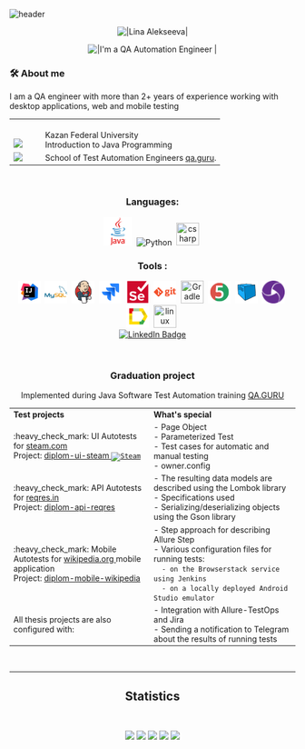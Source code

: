 ![header](https://capsule-render.vercel.app/api?type=waving&color=gradient&customColorList=24&height=200&section=header&text=Hi%20there!&fontAlignY=35&fontSize=60&desc=Wellcome%20to%20my%20GitHub&descAlignY=60&descSize=50&animation=twinkling&fontColor=E9E9E9F3&descAlign=60&fontAlign=25)
<p align="center">
  <img title="|Lina Alekseeva|" src="https://readme-typing-svg.herokuapp.com?color=8B5DDF&font=Knewave&size=35&center=true&vCenter=true&lines=Lina+Alekseeva;">
</p>
<p align="center">
  <img title="|I'm a QA Automation Engineer |" src="https://readme-typing-svg.herokuapp.com?color=8B5DDF&font=Knewave&size=35&center=true&vCenter=true&lines=QA+Automation+Engineer;">
</p>


 ### :hammer_and_wrench: About me 
I am a QA engineer with more than 2+ years of experience working with desktop applications, web and mobile testing
  
<div id="header" align="center">  
  <table width="100%" border='0'>
   <tr> 
  <tr><td width="15%" valign="bottom"><img src="https://kpfu.ru/docs/F81942084654/img656916153.jpg"> </td><td valign="middle"></br> Kazan Federal University </br> Introduction to Java Programming </td>
 <tr><td width="15%" valign="bottom"><img src="https://fs-thb03.getcourse.ru/fileservice/file/thumbnail/h/10ade88bd24e1860e80490b7c4c98561.png/s/600x/a/159627/sc/101"></td><td valign="middle"> School of Test Automation Engineers  <a target="_blank" href="https://qa.guru">qa.guru</a>.</td></tr>
   </tr>
  </table>
    </br>
    
  ###  Languages: 
  <div>
   <img src="https://github.com/devicons/devicon/blob/master/icons/java/java-original-wordmark.svg" title="Java" alt="Java" width="50" height="50"/>&nbsp;
   <img src="https://pic.rutubelist.ru/user/5c/34/5c34ee4a7766551ce8014dd6734c8dbe.jpg" title="Python" alt="Python" width="40" height="40"/>&nbsp;
   <img src="https://cdn.jsdelivr.net/gh/devicons/devicon/icons/csharp/csharp-original.svg" title="csharp" **alt="csharp" width="40" height="40"/>&nbsp;
   </div>
  
  ###  Tools :

 <div>
  <img src="https://github.com/ElenaSkorobodilova/ElenaSkorobodilova/blob/main/icons/Intelij_IDEA.png" title="IDEA" **alt="IDEA" width="40" height="40"/>&nbsp; 
  <img src="https://github.com/devicons/devicon/blob/master/icons/mysql/mysql-original-wordmark.svg" title="MySQL"  alt="MySQL" width="40" height="40"/>&nbsp;
  <img src="https://github.com/devicons/devicon/blob/master/icons/jenkins/jenkins-original.svg" title="Jenkins" **alt="Jenkins" width="40" height="40"/>&nbsp;
  <img src="https://github.com/devicons/devicon/blob/master/icons/jira/jira-original.svg" title="Jira" **alt="Jira" width="40" height="40"/>&nbsp;
  <img src="https://github.com/devicons/devicon/blob/master/icons/selenium/selenium-original.svg" title="Selenium" **alt="Selenium" width="40" height="40"/>&nbsp;
  <img src="https://github.com/devicons/devicon/blob/master/icons/git/git-plain-wordmark.svg" title="Git" **alt="Git" width="40" height="40"/>&nbsp;
  <img src="https://cdn.jsdelivr.net/gh/devicons/devicon/icons/gradle/gradle-plain.svg" title="Gradle" **alt="Gradle" width="40" height="40"/>&nbsp; 
  <img src="https://github.com/ElenaSkorobodilova/ElenaSkorobodilova/blob/main/icons/JUnit5.png" title="JUnit5" **alt="JUnit5" width="40" height="40"/>&nbsp;  
  <img src="https://github.com/ElenaSkorobodilova/ElenaSkorobodilova/blob/main/icons/Selenoid.png" title="Selenoid" **alt="Selenoid" width="40" height="40"/>&nbsp; 
  <img src="https://github.com/ElenaSkorobodilova/ElenaSkorobodilova/blob/main/icons/appium.png" title="Appium" **alt="Appium" width="40" height="40"/>&nbsp;
  <img src="https://github.com/ElenaSkorobodilova/ElenaSkorobodilova/blob/main/icons/Allure_Report.png" title="Allure" **alt="Allure" width="40" height="40"/>&nbsp;
  <img src="https://cdn.jsdelivr.net/gh/devicons/devicon/icons/linux/linux-original.svg" title="linux" **alt="linux" width="40" height="40"/>&nbsp;
  
  
  </div>


<div id="header" align="center">
  <a href="https://www.linkedin.com/in/lina-alekseeva-184867240">
    <img src="https://img.shields.io/badge/LinkedIn-blue?style=for-the-badge&logo=linkedin&logoColor=white" alt="LinkedIn Badge" width="150"/>
  </a>


 
<p align="center">
 <img src="https://komarev.com/ghpvc/?username=your-github-LinaAlekseeva&style=flat-square&color=blue" alt=""/>
 
### Graduation project

Implemented during Java Software Test Automation training <a target="_blank" href="https://qa.guru">QA.GURU</a>

<table width="100%" border='0'>
   <tr> 
    <td valign="middle"><strong> Test projects </strong></td><td valign="middle"><strong> What's special </strong></td></tr>
    <td valign="middle">  :heavy_check_mark: UI  Autotests for <a target="_blank" href="https://store.steampowered.com" >steam.com </a></br> Project: <a target="_blank" href="https://github.com/LinaAlekseeva/steam-diplom-ui">diplom-ui-steam <a href="https://store.steampowered.com/"><code><img width="5%" title="Steam" src="https://upload.wikimedia.org/wikipedia/commons/8/83/Steam_icon_logo.svg"></code></a>  </a></td><td valign="middle">- Page Object </br>- Parameterized Test </br>- Test cases for automatic and manual testing </br> - owner.config </td></tr>
    <tr> <td valign="middle"> :heavy_check_mark: API Autotests for <a target="_blank" href="https://reqres.in/" > reqres.in </a></br> Project: <a target="_blank" href="https://github.com/LinaAlekseeva/rest-api-reqres">diplom-api-reqres</a></td><td valign="middle">- The resulting data models are described using the Lombok library </br>- Specifications used </br> - Serializing/deserializing objects using the Gson library </td></tr>
    <tr> <td valign="middle">:heavy_check_mark: Mobile Autotests for <a target="_blank" href="https://ru.wikipedia.org/" > wikipedia.org </a> mobile application</br> Project: <a target="_blank" href="https://github.com/LinaAlekseeva/wikipedia">diplom-mobile-wikipedia </a></td><td valign="middle"> - Step approach for describing Allure Step </br> - Various configuration files for running tests:</br> <code>  - on the Browserstack service using Jenkins </code></br><code>  - on a locally deployed Android Studio emulator </code></td></tr>
    <tr> <td valign="middle"> All thesis projects are also configured with: </td><td valign="middle"> - Integration with Allure-TestOps and Jira </br> - Sending a notification to Telegram about the results of running tests </td></tr>
   </tr>
  </table>
  </br>

  ---
   <h2>Statistics</h2>
<br>
</p>

![](https://github-profile-summary-cards.vercel.app/api/cards/profile-details?username=LinaAlekseeva&theme=radical)
![](https://github-profile-summary-cards.vercel.app/api/cards/most-commit-language?username=LinaAlekseeva&theme=radical)
![](https://github-profile-summary-cards.vercel.app/api/cards/repos-per-language?username=LinaAlekseeva&theme=radical)
![](https://github-profile-summary-cards.vercel.app/api/cards/stats?username=LinaAlekseeva&theme=radical)
![](https://github-profile-summary-cards.vercel.app/api/cards/productive-time?username=LinaAlekseeva&theme=radical)



  
 
